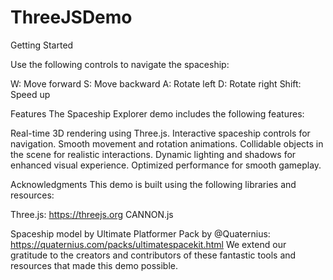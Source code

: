 # ThreeJSDemo

Getting Started

Use the following controls to navigate the spaceship:

W: Move forward
S: Move backward
A: Rotate left
D: Rotate right
Shift: Speed up


Features
The Spaceship Explorer demo includes the following features:

Real-time 3D rendering using Three.js.
Interactive spaceship controls for navigation.
Smooth movement and rotation animations.
Collidable objects in the scene for realistic interactions.
Dynamic lighting and shadows for enhanced visual experience.
Optimized performance for smooth gameplay.


Acknowledgments
This demo is built using the following libraries and resources:

Three.js: https://threejs.org
CANNON.js

Spaceship model by Ultimate Platformer Pack by @Quaternius: https://quaternius.com/packs/ultimatespacekit.html
We extend our gratitude to the creators and contributors of these fantastic tools and resources that made this demo possible.